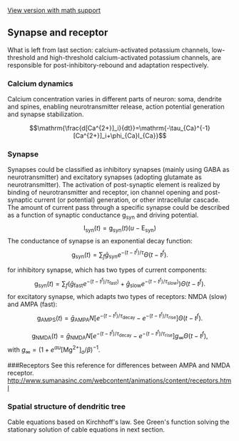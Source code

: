 [View version with math support](https://stackedit.io/viewer)


## Synapse and receptor

What is left from last section:  calcium-activated potassium channels,
low-threshold and high-threshold calcium-activated potassium channels,  are responsible for post-inhibitory-rebound and adaptation respectively.

### Calcium dynamics

Calcium concentration varies in different parts of neuron: soma, dendrite and spines, enabling neurotransmitter release, action potential generation and synapse stabilization.

$$\mathrm{\frac{d[Ca^{2+}]_i}{dt}}=\mathrm{-\tau_{Ca}^{-1}[Ca^{2+}]_i+\phi_{Ca}I_{Ca}}$$

### Synapse
Synapses could be classified as inhibitory synapses (mainly using GABA as neurotransmitter) and excitatory synapses (adopting glutamate as neurotransmitter).
The activation of post-synaptic element is realized by binding of neurotransmitter and receptor, ion channel opening and post-synaptic current (or potential) generation, or other intracellular cascade. The amount of current pass through a specific synapse could be described as a function of synaptic conductance $\mathrm{g_{syn}}$ and driving potential.
$$\mathrm{I_{syn}}(t)=\mathrm{g_{syn}}(t)(u-\mathrm{E_{syn})}$$
The conductance of synapse is an exponential decay function:
$$\mathrm{g_{syn}}(t)=\sum_f\bar{g}_\mathrm{syn}e^{-(t-t^f)/\tau}\Theta(t-t^f).$$

for inhibitory synapse, which has two types of current components:
$$\mathrm{g_{syn}}(t)=\sum_f(\bar{g}_\mathrm{fast}e^{-(t-t^f)/\tau_\mathrm{fast})}+\bar{g}_\mathrm{slow}e^{-(t-t^f)/\tau_\mathrm{slow})})\Theta(t-t^f).$$ 
for excitatory synapse, which adapts two types of receptors: NMDA (slow) and AMPA (fast):
$$\mathrm{g_{AMPS}}(t)=\bar{g}_\mathrm{AMPA} N [e^{-(t-t^f)/\tau_\mathrm{decay}}-e^{-(t-t^f)/\tau_\mathrm{rise}}]\Theta(t-t^f).$$ 

$$\mathrm{g_{NMDA}}(t)=\bar{g}_\mathrm{NMDA} N [e^{-(t-t^f)/\tau_\mathrm{decay}}-e^{-(t-t^f)/\tau_\mathrm{rise}}]g_\mathrm{\infty}\Theta(t-t^f),$$ with $g_{\infty} = (1+e^{\alpha u}[\mathrm{Mg}^{2+}]_o/\beta)^{-1}.$

###Receptors
See this reference for differences between AMPA and NMDA receptor. http://www.sumanasinc.com/webcontent/animations/content/receptors.html


### Spatial structure of dendritic tree
Cable equations based on Kirchhoff's law. See Green's function solving the stationary solution of cable equations in next section.
